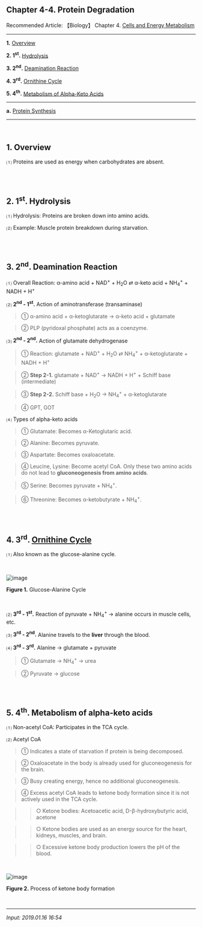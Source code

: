 ## **Chapter 4-4. Protein Degradation**

Recommended Article: 【Biology】 Chapter 4. [Cells and Energy Metabolism](https://jb243.github.io/pages/70)

---

**1.** [Overview](#1-overview)

**2\. 1<sup>st</sup>.** [Hydrolysis](#2-1st-hydrolysis)

**3\. 2<sup>nd</sup>.** [Deamination Reaction](#3-2nd-deamination-reaction)

**4\. 3<sup>rd</sup>.** [Ornithine Cycle](#4-3rd-ornithine-cycle)

**5\. 4<sup>th</sup>.** [Metabolism of Alpha-Keto Acids](#5-4th-metabolism-of-alpha-keto-acids)

---

**a.** [Protein Synthesis](https://jb243.github.io/pages/1418)

---

<br>

## **1\. Overview**

⑴ Proteins are used as energy when carbohydrates are absent.

<br>

<br>

## 2\. 1<sup>st</sup>. Hydrolysis

⑴ Hydrolysis: Proteins are broken down into amino acids.

⑵ Example: Muscle protein breakdown during starvation.

<br>

<br>

## **3\. 2<sup>nd</sup>. Deamination Reaction**

⑴ Overall Reaction: α-amino acid + NAD<sup>+</sup> \+ H<sub>2</sub>O ⇄ α-keto acid + NH<sub>4</sub><sup>+</sup> \+ NADH + H<sup>+</sup>

⑵ **2<sup>nd</sup> \- 1<sup>st</sup>.** Action of aminotransferase (transaminase)

> ① α-amino acid + α-ketoglutarate → α-keto acid + glutamate

> ② PLP (pyridoxal phosphate) acts as a coenzyme.

 ⑶ **2<sup>nd</sup> \- 2<sup>nd</sup>.** Action of glutamate dehydrogenase

> ① Reaction: glutamate + NAD<sup>+</sup> \+ H<sub>2</sub>O ⇄ NH<sub>4</sub><sup>+</sup> \+ α-ketoglutarate + NADH + H<sup>+</sup>

> ② **Step 2-1.** glutamate + NAD<sup>+</sup> → NADH + H<sup>+</sup> + Schiff base (intermediate)

> ③ **Step 2-2.** Schiff base + H<sub>2</sub>O → NH<sub>4</sub><sup>+</sup> + α-ketoglutarate

> ④ GPT, GOT

 ⑷ Types of alpha-keto acids

> ① Glutamate: Becomes α-Ketoglutaric acid.

> ② Alanine: Becomes pyruvate.

> ③ Aspartate: Becomes oxaloacetate.

> ④ Leucine, Lysine: Become acetyl CoA. Only these two amino acids do not lead to **gluconeogenesis from amino acids**.

> ⑤ Serine: Becomes pyruvate + NH<sub>4</sub><sup>+</sup>.

> ⑥ Threonine: Becomes α-ketobutyrate + NH<sub>4</sub><sup>+</sup>.

<br>

<br>

## **4\. 3<sup>rd</sup>. [Ornithine Cycle](https://jb243.github.io/pages/87)**

 ⑴ Also known as the glucose-alanine cycle.

<br>

![image](https://github.com/user-attachments/assets/0d59726b-0b04-4242-873a-0345a191476f)

 **Figure 1.** Glucose-Alanine Cycle

<Br>

 ⑵ **3<sup>rd</sup> - 1<sup>st</sup>.** Reaction of pyruvate + NH<sub>4</sub><sup>+</sup> → alanine occurs in muscle cells, etc.

 ⑶ **3<sup>rd</sup> - 2<sup>nd</sup>.** Alanine travels to the **liver** through the blood.

 ⑷ **3<sup>rd</sup> - 3<sup>rd</sup>.** Alanine → glutamate + pyruvate

> ① Glutamate → NH<sub>4</sub><sup>+</sup> → urea

> ② Pyruvate → glucose

<br>

<br>

## 5\. 4<sup>th</sup>. Metabolism of alpha-keto acids

⑴ Non-acetyl CoA: Participates in the TCA cycle.

⑵ Acetyl CoA

> ① Indicates a state of starvation if protein is being decomposed.

> ② Oxaloacetate in the body is already used for gluconeogenesis for the brain.

> ③ Busy creating energy, hence no additional gluconeogenesis.

> ④ Excess acetyl CoA leads to ketone body formation since it is not actively used in the TCA cycle.

>> ○ Ketone bodies: Acetoacetic acid, D-β-hydroxybutyric acid, acetone

>> ○ Ketone bodies are used as an energy source for the heart, kidneys, muscles, and brain.

>> ○ Excessive ketone body production lowers the pH of the blood.

<br>

![image](https://github.com/user-attachments/assets/3e47bc8c-49ce-45be-a2ae-955a993f2616)

**Figure 2.** Process of ketone body formation

<br>

---

_Input: 2019.01.16 16:54_
